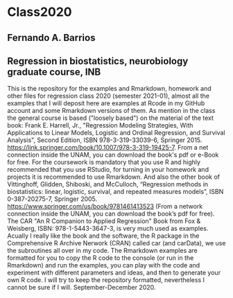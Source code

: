 # Class2020
## Fernando A. Barrios
## Regression in biostatistics, neurobiology graduate course, INB
This is the repository for the examples and Rmarkdown, homework and other files for regression class 2020 (semester 2021-01), almost all the examples that I will deposit here are examples at Rcode in my GitHub account and some Rmarkdown versions of them. As mention in the class the general course is based ("loosely based") on the material of the text book: Frank E. Harrell, Jr., "Regression Modeling Strategies, With Applications to Linear Models, Logistic and Ordinal Regression, and Survival Analysis", Second Edition, ISBN 978-3-319-33039-6, Springer 2015. https://link.springer.com/book/10.1007/978-3-319-19425-7. From a net connection inside the UNAM, you can download the book's pdf or e-Book for free. For the coursework is mandatory that you use R and highly recommended that you use RStudio, for turning in your homework and projects it is recommended to use Rmarkdown.
And also the other book of Vittinghoff, Glidden, Shiboski, and McCulloch, “Regression methods in biostatistics: linear, logistic, survival, and repeated measures models”, ISBN 0-387-20275-7, Springer 2005. https://www.springer.com/us/book/9781461413523 (From a network connection inside the UNAM, you can download the book’s pdf for free).  The CAR "An R Companion to Applied Regression" Book from Fox & Weisberg, ISBN: 978-1-5443-3647-3, is very much used as examples. Acually I really like the book and the software, the R package in the Comprehensive R Archive Nerwork (CRAN) called car (and carData), we use the subroutines all over in my code.
The Rmarkdown examples are formatted for you to copy the R code to the console (or run in the Rmarkdown) and run the examples, you can play with the code and experiment with different parameters and ideas, and then to generate your own R code. I will try to keep the repository formatted, nevertheless I cannot be sure if I will. September-December 2020.
